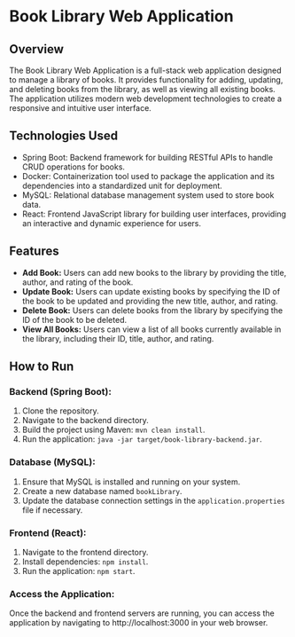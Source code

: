 # Book Library Web Application

## Overview
The Book Library Web Application is a full-stack web application designed to manage a library of books. It provides functionality for adding, updating, and deleting books from the library, as well as viewing all existing books. The application utilizes modern web development technologies to create a responsive and intuitive user interface.

## Technologies Used
- Spring Boot: Backend framework for building RESTful APIs to handle CRUD operations for books.
- Docker: Containerization tool used to package the application and its dependencies into a standardized unit for deployment.
- MySQL: Relational database management system used to store book data.
- React: Frontend JavaScript library for building user interfaces, providing an interactive and dynamic experience for users.

## Features
- **Add Book:** Users can add new books to the library by providing the title, author, and rating of the book.
- **Update Book:** Users can update existing books by specifying the ID of the book to be updated and providing the new title, author, and rating.
- **Delete Book:** Users can delete books from the library by specifying the ID of the book to be deleted.
- **View All Books:** Users can view a list of all books currently available in the library, including their ID, title, author, and rating.

## How to Run
### Backend (Spring Boot):
1. Clone the repository.
2. Navigate to the backend directory.
3. Build the project using Maven: `mvn clean install`.
4. Run the application: `java -jar target/book-library-backend.jar`.

### Database (MySQL):
1. Ensure that MySQL is installed and running on your system.
2. Create a new database named `bookLibrary`.
3. Update the database connection settings in the `application.properties` file if necessary.

### Frontend (React):
1. Navigate to the frontend directory.
2. Install dependencies: `npm install`.
3. Run the application: `npm start`.

### Access the Application:
Once the backend and frontend servers are running, you can access the application by navigating to http://localhost:3000 in your web browser.

